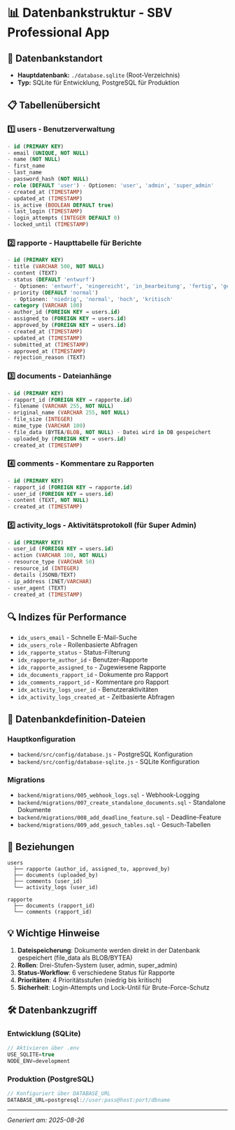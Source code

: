 # 📊 Datenbankstruktur - SBV Professional App

## 📍 Datenbankstandort
- **Hauptdatenbank:** `./database.sqlite` (Root-Verzeichnis)
- **Typ:** SQLite für Entwicklung, PostgreSQL für Produktion

## 📋 Tabellenübersicht

### 1️⃣ **users** - Benutzerverwaltung
```sql
- id (PRIMARY KEY)
- email (UNIQUE, NOT NULL)
- name (NOT NULL)
- first_name
- last_name
- password_hash (NOT NULL)
- role (DEFAULT 'user') - Optionen: 'user', 'admin', 'super_admin'
- created_at (TIMESTAMP)
- updated_at (TIMESTAMP)
- is_active (BOOLEAN DEFAULT true)
- last_login (TIMESTAMP)
- login_attempts (INTEGER DEFAULT 0)
- locked_until (TIMESTAMP)
```

### 2️⃣ **rapporte** - Haupttabelle für Berichte
```sql
- id (PRIMARY KEY)
- title (VARCHAR 500, NOT NULL)
- content (TEXT)
- status (DEFAULT 'entwurf') 
  - Optionen: 'entwurf', 'eingereicht', 'in_bearbeitung', 'fertig', 'genehmigt', 'abgelehnt'
- priority (DEFAULT 'normal')
  - Optionen: 'niedrig', 'normal', 'hoch', 'kritisch'
- category (VARCHAR 100)
- author_id (FOREIGN KEY → users.id)
- assigned_to (FOREIGN KEY → users.id)
- approved_by (FOREIGN KEY → users.id)
- created_at (TIMESTAMP)
- updated_at (TIMESTAMP)
- submitted_at (TIMESTAMP)
- approved_at (TIMESTAMP)
- rejection_reason (TEXT)
```

### 3️⃣ **documents** - Dateianhänge
```sql
- id (PRIMARY KEY)
- rapport_id (FOREIGN KEY → rapporte.id)
- filename (VARCHAR 255, NOT NULL)
- original_name (VARCHAR 255, NOT NULL)
- file_size (INTEGER)
- mime_type (VARCHAR 100)
- file_data (BYTEA/BLOB, NOT NULL) - Datei wird in DB gespeichert
- uploaded_by (FOREIGN KEY → users.id)
- created_at (TIMESTAMP)
```

### 4️⃣ **comments** - Kommentare zu Rapporten
```sql
- id (PRIMARY KEY)
- rapport_id (FOREIGN KEY → rapporte.id)
- user_id (FOREIGN KEY → users.id)
- content (TEXT, NOT NULL)
- created_at (TIMESTAMP)
```

### 5️⃣ **activity_logs** - Aktivitätsprotokoll (für Super Admin)
```sql
- id (PRIMARY KEY)
- user_id (FOREIGN KEY → users.id)
- action (VARCHAR 100, NOT NULL)
- resource_type (VARCHAR 50)
- resource_id (INTEGER)
- details (JSONB/TEXT)
- ip_address (INET/VARCHAR)
- user_agent (TEXT)
- created_at (TIMESTAMP)
```

## 🔍 Indizes für Performance

- `idx_users_email` - Schnelle E-Mail-Suche
- `idx_users_role` - Rollenbasierte Abfragen
- `idx_rapporte_status` - Status-Filterung
- `idx_rapporte_author_id` - Benutzer-Rapporte
- `idx_rapporte_assigned_to` - Zugewiesene Rapporte
- `idx_documents_rapport_id` - Dokumente pro Rapport
- `idx_comments_rapport_id` - Kommentare pro Rapport
- `idx_activity_logs_user_id` - Benutzeraktivitäten
- `idx_activity_logs_created_at` - Zeitbasierte Abfragen

## 📁 Datenbankdefinition-Dateien

### Hauptkonfiguration
- `backend/src/config/database.js` - PostgreSQL Konfiguration
- `backend/src/config/database-sqlite.js` - SQLite Konfiguration

### Migrations
- `backend/migrations/005_webhook_logs.sql` - Webhook-Logging
- `backend/migrations/007_create_standalone_documents.sql` - Standalone Dokumente
- `backend/migrations/008_add_deadline_feature.sql` - Deadline-Feature
- `backend/migrations/009_add_gesuch_tables.sql` - Gesuch-Tabellen

## 🔄 Beziehungen

```
users
  ├── rapporte (author_id, assigned_to, approved_by)
  ├── documents (uploaded_by)
  ├── comments (user_id)
  └── activity_logs (user_id)

rapporte
  ├── documents (rapport_id)
  └── comments (rapport_id)
```

## 💡 Wichtige Hinweise

1. **Dateispeicherung**: Dokumente werden direkt in der Datenbank gespeichert (file_data als BLOB/BYTEA)
2. **Rollen**: Drei-Stufen-System (user, admin, super_admin)
3. **Status-Workflow**: 6 verschiedene Status für Rapporte
4. **Prioritäten**: 4 Prioritätsstufen (niedrig bis kritisch)
5. **Sicherheit**: Login-Attempts und Lock-Until für Brute-Force-Schutz

## 🛠️ Datenbankzugriff

### Entwicklung (SQLite)
```javascript
// Aktivieren über .env
USE_SQLITE=true
NODE_ENV=development
```

### Produktion (PostgreSQL)
```javascript
// Konfiguriert über DATABASE_URL
DATABASE_URL=postgresql://user:pass@host:port/dbname
```

---
*Generiert am: 2025-08-26*